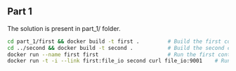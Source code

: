 ## Part 1

The solution is present in part_1/ folder.

```bash
cd part_1/first && docker build -t first .         # Build the first container
cd ../second && docker build -t second .           # Build the second container
docker run --name first first                      # Run the first containre
docker run -t -i --link first:file_io second curl file_io:9001    # Run second container in linked mode to first container to get o/p
```
